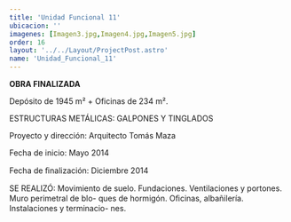 ```yaml
---
title: 'Unidad Funcional 11'
ubicacion: ''
imagenes: [Imagen3.jpg,Imagen4.jpg,Imagen5.jpg]
order: 16
layout: '../../Layout/ProjectPost.astro'
name: 'Unidad_Funcional_11'
---
```

**OBRA FINALIZADA**

Depósito de 1945 m² + Oficinas de 234 m².

ESTRUCTURAS METÁLICAS:  GALPONES Y TINGLADOS

 Proyecto y dirección:  Arquitecto Tomás Maza

 Fecha de inicio:
Mayo 2014

 Fecha de ﬁnalización:  Diciembre 2014

SE REALIZÓ:
 Movimiento de suelo.
 Fundaciones.
 Ventilaciones y portones.
 Muro perimetral de blo-
ques de hormigón.
 Oﬁcinas, albañilería.
 Instalaciones y terminacio-  nes.
